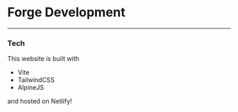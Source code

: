 # Forge Development 

___

### Tech

This website is built with

- Vite
- TailwindCSS
- AlpineJS

and hosted on Netlify!



